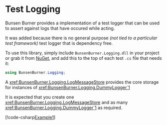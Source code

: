 # Test Logging

Bunsen Burner provides a implementation of a test logger that can be used to
assert against logs that have occured while acting.

It was added because there is no general purpose _(not tied to a particular
test framework)_ test logger that is dependency free.

To use this library, simply include `BunsenBurner.Logging.dll` in your project
or grab
it from [NuGet](https://www.nuget.org/packages/BunsenBurner.Logging/), and add
this to the top of each test `.cs` file
that needs it:

```C#
using BunsenBurner.Logging;
```

A <xref:BunsenBurner.Logging.LogMessageStore> provides the core storage for instances
of <xref:BunsenBurner.Logging.DummyLogger`1>

It is expected that you create one <xref:BunsenBurner.Logging.LogMessageStore> and as
many <xref:BunsenBurner.Logging.DummyLogger`1> as required.

[!code-csharp[Example1](../../../Logging/BunsenBurner.Logging.Tests/Examples/LoggingExample.cs#Example1)]
